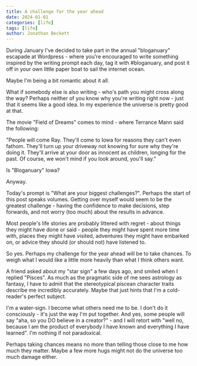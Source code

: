 ```yaml
---
title: A challenge for the year ahead
date: 2024-01-01
categories: [life]
tags: [life]
author: Jonathan Beckett
---
```


During January I've decided to take part in the annual "bloganuary" escapade at Wordpress - where you're encouraged to write something inspired by the writing prompt each day, tag it with #bloganuary, and post it off in your own little paper boat to sail the internet ocean.

Maybe I'm being a bit romantic about it all.

What if somebody else is also writing - who's path you might cross along the way? Perhaps neither of you know why you're writing right now - just that it seems like a good idea. In my experience the universe is pretty good at that.

The movie "Field of Dreams" comes to mind - where Terrance Mann said the following:

"People will come Ray. They'll come to Iowa for reasons they can't even fathom. They'll turn up your driveway not knowing for sure why they're doing it. They'll arrive at your door as innocent as children, longing for the past. Of course, we won't mind if you look around, you'll say."

Is "Bloganuary" Iowa?

Anyway.

Today's prompt is "What are your biggest challenges?". Perhaps the start of this post speaks volumes. Getting over myself would seem to be the greatest challenge - having the confidence to make decisions, step forwards, and not worry (too much) about the results in advance.

Most people's life stories are probably littered with regret - about things they might have done or said - people they might have spent more time with, places they might have visited, adventures they might have embarked on, or advice they should (or should not) have listened to.

So yes. Perhaps my challenge for the year ahead will be to take chances. To weigh what I would like a little more heavily than what I think others want.

A friend asked about my "star sign" a few days ago, and smiled when I replied "Pisces". As much as the pragmatic side of me sees astrology as fantasy, I have to admit that the stereotypical piscean character traits describe me incredibly accurately. Maybe that just hints that I'm a cold-reader's perfect subject.

I'm a water-sign. I become what others need me to be. I don't do it consciously - it's just the way I'm put together. And yes, some people will say "aha, so you DO believe in a creator?" - and I will retort with "well no, because I am the product of everybody I have known and everything I have learned". I'm nothing if not paradoxical.

Perhaps taking chances means no more than telling those close to me how much they matter. Maybe a few more hugs might not do the universe too much damage either.